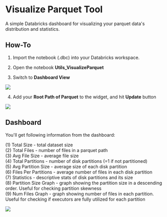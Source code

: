 # Visualize Parquet Tool
A simple Databricks dashboard for visualizing your parquet data's distribution and statistics.

## How-To

1. Import the notebook (.dbc) into your Databricks workspace.

2. Open the notebook **Utils_VisualizeParquet**

3. Switch to **Dashboard View**
<img src="https://jixjiastorage.blob.core.windows.net/blog-resources/10x-spark-performance/dashboard_view.png">

4. Add your **Root Path of Parquet** to the widget, and hit **Update** button
<img src="https://jixjiastorage.blob.core.windows.net/blog-resources/10x-spark-performance/dashboard.gif">


## Dashboard
You'll get following information from the dashboard:

(1) Total Size - total dataset size   
(2) Total Files - number of files in a parquet path   
(3) Avg File Size - average file size   
(4) Total Partitions - number of disk partitions (=1 if not partitioned)   
(5) Avg Partition Size - average size of each disk partition   
(6) Files Per Partitions - average number of files in each disk partition   
(7) Statistics - descriptive stats of disk partitions and its size   
(8) Partition Size Graph - graph showing the partition size in a descending order. Useful for checking partition skewness   
(9) Num Files Graph - graph showing number of files in each partition. Useful for checking if executors are fully utilized for each partition   

<img src="https://jixjiastorage.blob.core.windows.net/blog-resources/10x-spark-performance/dashboard_explain.gif">
